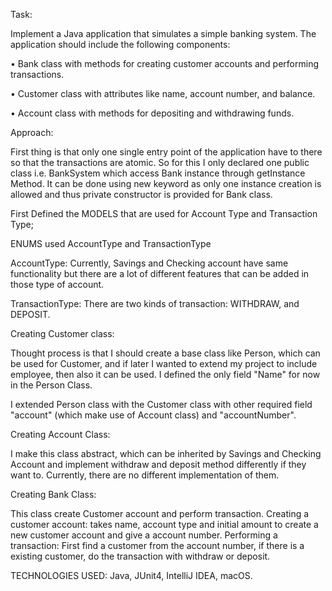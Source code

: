 Task:

Implement a Java application that simulates a simple banking system. The application should include the following components:

• Bank class with methods for creating customer accounts and performing transactions.

• Customer class with attributes like name, account number, and balance.

• Account class with methods for depositing and withdrawing funds.

Approach:

First thing is that only one single entry point of the application have to there so that the transactions are atomic. So for this I only declared one public
class i.e. BankSystem which access Bank instance through getInstance Method. It can be done using new keyword as only one instance creation is allowed and 
thus private constructor is provided for Bank class.

First Defined the MODELS that are used for Account Type and Transaction Type;

ENUMS used AccountType and TransactionType

AccountType: Currently, Savings and Checking account have same functionality but there are 
a lot of different features that can be added in those type of account.

TransactionType: There are two kinds of transaction: WITHDRAW, and DEPOSIT.

Creating Customer class:

Thought process is that I should create a base class like Person, 
which can be used for Customer, and if later I wanted to extend my project to include employee,
then also it can be used. I defined the only field "Name" for now in the Person Class.

I extended Person class with the Customer class with other required field "account" (which make use of Account class)
and "accountNumber".

Creating Account Class:

I make this class abstract, which can be inherited by Savings and Checking Account and implement withdraw and deposit method differently if they want to.
Currently, there are no different implementation of them.

Creating Bank Class:

This class create Customer account and perform transaction.
Creating a customer account: takes name, account type and initial amount to create a new customer account and give a account number.
Performing a transaction:
First find a customer from the account number, if there is a existing customer, do the transaction with withdraw or deposit.



TECHNOLOGIES USED:
Java, JUnit4, IntelliJ IDEA, macOS.

